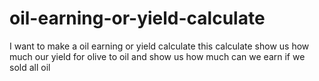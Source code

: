 # oil-earning-or-yield-calculate
I want to make a oil earning or yield calculate 
this calculate show us how much our yield for olive to oil
and show us how much can we earn if we sold all oil 
